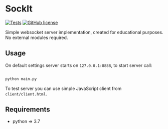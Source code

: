 # SockIt
[![Tests](https://github.com/boatx/SockIt/workflows/Tests/badge.svg)](https://github.com/boatx/SockIt/actions?workflow=Tests)
[![GitHub license](https://img.shields.io/github/license/boatx/SockIt)](https://github.com/boatx/SockIt/blob/master/LICENSE)

Simple websocket server implementation, created for educational purposes. No
external modules required.

## Usage

On default settings server starts on `127.0.0.1:8888`, to start server call:

```bash

python main.py

```

To test server you can use simple JavaScript client from `client/client.html`.

## Requirements

* python => 3.7
